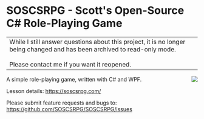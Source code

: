 # SOSCSRPG - Scott's Open-Source C# Role-Playing Game

<table>
  <tbody>
	<tr>
	  <td>While I still answer questions about this project, it is no longer being changed and has been archived to read-only mode.<br/><br/>Please contact me if you want it reopened.</td>
	</tr>
  </tbody>
</table>

A simple role-playing game, written with C# and WPF.
<img align="right" src="https://soscsrpg.com/wp-content/uploads/2013/11/GiantSpider.png">

Lesson details: https://soscsrpg.com/  

Please submit feature requests and bugs to: https://github.com/SOSCSRPG/SOSCSRPG/issues

